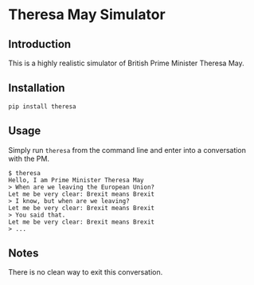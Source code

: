 # Theresa May Simulator

## Introduction
This is a highly realistic simulator of British Prime Minister Theresa May.

## Installation
```
pip install theresa
```

## Usage
Simply run `theresa` from the command line and enter into a conversation with the PM. 
```
$ theresa
Hello, I am Prime Minister Theresa May
> When are we leaving the European Union?
Let me be very clear: Brexit means Brexit
> I know, but when are we leaving?
Let me be very clear: Brexit means Brexit
> You said that.
Let me be very clear: Brexit means Brexit
> ...
```

## Notes
There is no clean way to exit this conversation.
